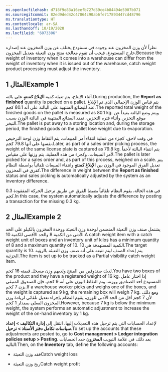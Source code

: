 ```yaml
---
ms.openlocfilehash: d718f9e83a16eefb727d39ce4b84494e5907b071
ms.sourcegitcommit: 82ed9ded42c47064c90ab6fe717893447cd48796
ms.translationtype: HT
ms.contentlocale: ar-SA
ms.lasthandoff: 10/19/2020
ms.locfileid: "6073306"
---
```

<span data-ttu-id="bbcfa-101">نظراً لأن وزن المخزون عند وجوده في مستودع يختلف عن وزن المخزون عند إصداره خارج المستودع، فيجب أن تقوم معالجة منتج وزن التعبئة بتعديل المخزون.</span><span class="sxs-lookup"><span data-stu-id="bbcfa-101">Because the weight of inventory when it comes into a warehouse can differ from the weight of inventory when it is issued out of the warehouse, catch weight product processing must adjust the inventory.</span></span>

## <a name="example-1"></a><span data-ttu-id="bbcfa-102">المثال 1</span><span class="sxs-lookup"><span data-stu-id="bbcfa-102">Example 1</span></span>

<span data-ttu-id="bbcfa-103">أثناء الإنتاج، يتم تعبئة كمية **الإبلاغ كمنتهٍ** على بالته.</span><span class="sxs-lookup"><span data-stu-id="bbcfa-103">During production, the **Report as finished** quantity is packed on a pallet.</span></span> <span data-ttu-id="bbcfa-104">يتم قياس الوزن الإجمالي الذي تم الإبلاغ عنه للبضائع المنتهية على البالتة على أنه 80.1 كجم.</span><span class="sxs-lookup"><span data-stu-id="bbcfa-104">The reported total weight of the finished goods on the pallet is measured as 80.1 kg.</span></span> <span data-ttu-id="bbcfa-105">ويتم وضع البالتة بعيداً عن موقع التخزين وأثناء فتره التخزين، تفقد البضائع المنتهية في البالتة الوزن بسبب التبخر.</span><span class="sxs-lookup"><span data-stu-id="bbcfa-105">The pallet is put away to a storing location and, during the storage period, the finished goods on the pallet lose weight due to evaporation.</span></span>

<span data-ttu-id="bbcfa-106">في وقت لاحق، كجزء من عملية انتقاء أمر المبيعات، يتم التقاط وزن لوحة الترخيص نفسها على أنها 79.8 كجم.</span><span class="sxs-lookup"><span data-stu-id="bbcfa-106">Later, as part of a sales order picking process, the weight of the same license plate is captured as 79.8 kg.</span></span> <span data-ttu-id="bbcfa-107">يتم انتقاء البالتة لاحقاً لأمر المبيعات، وكجزء من هذه العملية، يتم وزنها على مقياس.</span><span class="sxs-lookup"><span data-stu-id="bbcfa-107">The pallet is later picked for a sales order and, as part of this process, weighed on a scale.</span></span> <span data-ttu-id="bbcfa-108">يتم تعديل الفرق الموجود في الوزن بين **الإبلاغ كمنتهٍ** وانتقاء المبيعات تلقائياً بواسطة النظام كفرق في المخزون.</span><span class="sxs-lookup"><span data-stu-id="bbcfa-108">The difference in weight between the **Report as finished** status and sales picking is automatically adjusted by the system as an inventory difference.</span></span>

<span data-ttu-id="bbcfa-109">في هذه الحالة، يقوم النظام تلقائياً بضبط الفرق عن طريق ترحيل الحركة المفقودة 0.3 كجم.</span><span class="sxs-lookup"><span data-stu-id="bbcfa-109">In this case, the system automatically adjusts the difference by posting a transaction for the missing 0.3 kg.</span></span>

## <a name="example-2"></a><span data-ttu-id="bbcfa-110">المثال 2</span><span class="sxs-lookup"><span data-stu-id="bbcfa-110">Example 2</span></span>

<span data-ttu-id="bbcfa-111">يشتمل صنف وزن التعبئة المتضمن لوحدة وزن التعبئة ووحدة المخزون بالكيلو على الحد الأدنى من الكمية 8 والحد الأقصى للكمية 10.</span><span class="sxs-lookup"><span data-stu-id="bbcfa-111">A catch weight item with a catch weight unit of boxes and an inventory unit of kilos has a minimum quantity of 8 and a maximum quantity of 10.</span></span>
<span data-ttu-id="bbcfa-112">الكمية المستهدفة هي 10.</span><span class="sxs-lookup"><span data-stu-id="bbcfa-112">The target quantity is 10.</span></span> <span data-ttu-id="bbcfa-113">يتم إعداد الصنف ليتم تتبعه على أنه صنف وزن التعبئة بالرؤية الجزئية.</span><span class="sxs-lookup"><span data-stu-id="bbcfa-113">The item is set up to be tracked as a Partial visibility catch weight item.</span></span>


<span data-ttu-id="bbcfa-114">لديك صندوقين من المنتج ولديهم وزن مسجل قيمته 16 كجم.</span><span class="sxs-lookup"><span data-stu-id="bbcfa-114">You have two boxes of the product and they have a registered weight of 16 kg.</span></span> <span data-ttu-id="bbcfa-115">إذا اختار عامل المستودع أحد الصناديق ووزنه، وتم التقاط الوزن على أنه 9 كجم، فإن الصندوق المتبقي يزن 7 كجم.</span><span class="sxs-lookup"><span data-stu-id="bbcfa-115">If a warehouse worker picks and weighs one of the boxes, and the weight is captured as 9 kg, the remaining box will weigh 7 kg.</span></span> <span data-ttu-id="bbcfa-116">ومع ذلك، لأن 7 كجم أقل من الحد الأدنى للوزن، يقوم النظام بإجراء تعديل تلقائي لزيادة وزن المخزون الفعلي بمقدار 1 كجم.</span><span class="sxs-lookup"><span data-stu-id="bbcfa-116">However, because 7 kg is below the minimum weight, the system performs an automatic adjustment to increase the weight of the on-hand inventory by 1 kg.</span></span>

<span data-ttu-id="bbcfa-117">لإعداد الحسابات التي يتم ترحيل هذه التعديلات إليها، انتقل إلى **إدارة التكاليف > إعداد سياسات تكامل دفتر الأستاذ > ترحيل**.</span><span class="sxs-lookup"><span data-stu-id="bbcfa-117">To set up the accounts that these adjustments are posted to, go to **Cost management > Ledger integration policies setup > Posting**.</span></span>
<span data-ttu-id="bbcfa-118">بعد ذلك، في علامة التبويب **المخزون** حدد الحسابات التالية:</span><span class="sxs-lookup"><span data-stu-id="bbcfa-118">Then, on the **Inventory** tab, define the following accounts:</span></span>

-   <span data-ttu-id="bbcfa-119">فقد وزن التعبئة</span><span class="sxs-lookup"><span data-stu-id="bbcfa-119">Catch weight loss</span></span> 

-   <span data-ttu-id="bbcfa-120">ربح وزن التعبئة</span><span class="sxs-lookup"><span data-stu-id="bbcfa-120">Catch weight profit</span></span> 
